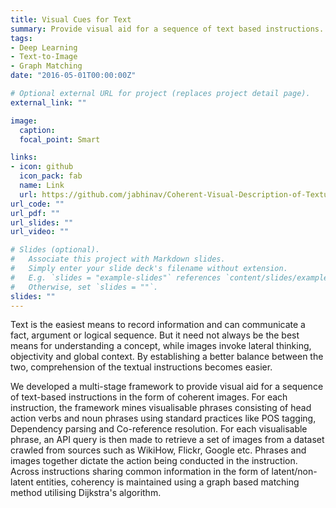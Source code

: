 ```yaml
---
title: Visual Cues for Text
summary: Provide visual aid for a sequence of text based instructions.
tags:
- Deep Learning
- Text-to-Image
- Graph Matching
date: "2016-05-01T00:00:00Z"

# Optional external URL for project (replaces project detail page).
external_link: ""

image:
  caption: 
  focal_point: Smart

links:
- icon: github
  icon_pack: fab
  name: Link
  url: https://github.com/jabhinav/Coherent-Visual-Description-of-Textual-Instructions
url_code: ""
url_pdf: ""
url_slides: ""
url_video: ""

# Slides (optional).
#   Associate this project with Markdown slides.
#   Simply enter your slide deck's filename without extension.
#   E.g. `slides = "example-slides"` references `content/slides/example-slides.md`.
#   Otherwise, set `slides = ""`.
slides: ""
---
```


Text is the easiest means to record information and can communicate a fact, argument or logical sequence. But it need not always be the best means for understanding a concept, while images invoke lateral thinking, objectivity and global context. By establishing a better balance between the two, comprehension of the textual instructions becomes easier. 

We developed a multi-stage framework to provide visual aid for a sequence of text-based instructions in the form of coherent images. For each instruction, the framework mines visualisable phrases consisting of head action verbs and noun phrases using standard practices like POS tagging, Dependency parsing and Co-reference resolution. For each visualisable phrase, an API query is then made to retrieve a set of images from a dataset crawled from sources such as WikiHow, Flickr, Google etc. Phrases and images together dictate the action being conducted in the instruction. Across instructions sharing common information in the form of latent/non-latent entities, coherency is maintained using a graph based matching method utilising Dijkstra's algorithm. 
